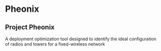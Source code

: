 # Pheonix

Project Pheonix
----
A  deployment optimization tool designed to identify the ideal configuration of radios and towers for a fixed-wireless network
